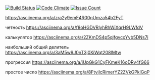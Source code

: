 
[![Build Status](https://travis-ci.org/Griffon2012/project-lvl1-s470.svg?branch=master)](https://travis-ci.org/Griffon2012/project-lvl1-s470)
[![Code Climate](https://codeclimate.com/github/Griffon2012/project-lvl1-s470/badges/gpa.svg)](https://codeclimate.com/github/Griffon2012/project-lvl1-s470)
[![Issue Count](https://codeclimate.com/github/Griffon2012/project-lvl1-s470/badges/issue_count.svg)](https://codeclimate.com/github/Griffon2012/project-lvl1-s470)

https://asciinema.org/a/zra2y9emF4R00qUmza54b2FyT

четность https://asciinema.org/a/f8oHGDVRlyhRhWiXqrH9LWfdV

калькулятор https://asciinema.org/a/2ZKmDS4p5qjfgvcxYvb5DNs7i

наибольший общий делитель https://asciinema.org/a/3aM5w9J0nT3j0XiWqt208lMtw

прогрессия https://asciinema.org/a/iUpGkG1CyFKmeK16oDRv4fG66

простое число https://asciinema.org/a/8FtvjIcRimerYZ2ZVkGPklGqP
